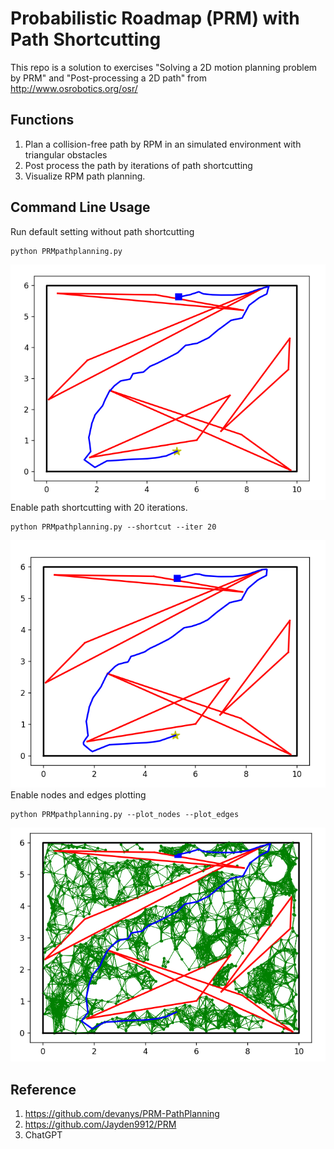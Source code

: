 # Probabilistic Roadmap (PRM) with Path Shortcutting

This repo is a solution to exercises "Solving a 2D motion planning problem by PRM" and "Post-processing a 2D path" from http://www.osrobotics.org/osr/

## Functions
1. Plan a collision-free path by RPM in an simulated environment with triangular obstacles
2. Post process the path by iterations of path shortcutting
3. Visualize RPM path planning.

## Command Line Usage
Run default setting without path shortcutting
```
python PRMpathplanning.py
```
![Image](https://github.com/bk1021/PRM_pathplanning/blob/main/pictures/output1.png)
Enable path shortcutting with 20 iterations.
```
python PRMpathplanning.py --shortcut --iter 20
```
![Image](https://github.com/bk1021/PRM_pathplanning/blob/main/pictures/output2.png)
Enable nodes and edges plotting
```
python PRMpathplanning.py --plot_nodes --plot_edges
```
![Image](https://github.com/bk1021/PRM_pathplanning/blob/main/pictures/output3.png)

## Reference
1. https://github.com/devanys/PRM-PathPlanning
2. https://github.com/Jayden9912/PRM
3. ChatGPT
